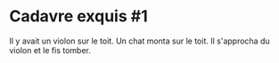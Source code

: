 # Cadavre exquis #1

Il y avait un violon sur le toit.
Un chat monta sur le toit.
Il s'approcha du violon et le fis tomber.
